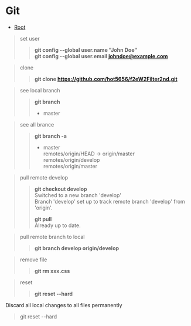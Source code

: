 # Git 

*   [Root](../README.md)



>	set user
>	>	**git config --global user.name "John Doe"**  
>	>	**git config --global user.email johndoe@example.com**


>	clone 
>	>	**git clone https://github.com/hot5656/f2eW2Filter2nd.git**

>	see local branch
>	>	**git branch**  
>	>	* master

>	see all brance 
>	>	**git branch -a**  
>	>	* master  
>	>	  remotes/origin/HEAD -> origin/master  
>	>	  remotes/origin/develop  
>	>	  remotes/origin/master


>	pull remote develop
>	>	**git checkout develop**  
>	>	Switched to a new branch 'develop'  
>	>	Branch 'develop' set up to track remote branch 'develop' from 'origin'.  
>	>	
>	>	**git pull**  
>	>	Already up to date.

>	pull remote branch to local
>	>	**git branch develop origin/develop**

>	remove file
>	>	**git rm xxx.css**


>	reset 
>	>	**git reset --hard**

Discard all local changes to all files permanently
> git reset --hard











	
